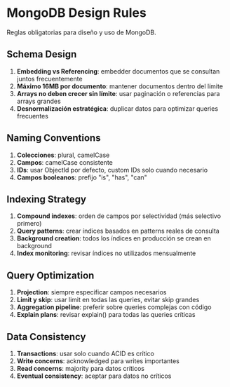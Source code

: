 # MongoDB Design Rules

Reglas obligatorias para diseño y uso de MongoDB.

## Schema Design
1. **Embedding vs Referencing**: embedder documentos que se consultan juntos frecuentemente
2. **Máximo 16MB por documento**: mantener documentos dentro del límite
3. **Arrays no deben crecer sin límite**: usar paginación o referencias para arrays grandes
4. **Desnormalización estratégica**: duplicar datos para optimizar queries frecuentes

## Naming Conventions
1. **Colecciones**: plural, camelCase
2. **Campos**: camelCase consistente
3. **IDs**: usar ObjectId por defecto, custom IDs solo cuando necesario
4. **Campos booleanos**: prefijo "is", "has", "can"

## Indexing Strategy
1. **Compound indexes**: orden de campos por selectividad (más selectivo primero)
2. **Query patterns**: crear índices basados en patterns reales de consulta
3. **Background creation**: todos los índices en producción se crean en background
4. **Index monitoring**: revisar índices no utilizados mensualmente

## Query Optimization
1. **Projection**: siempre especificar campos necesarios
2. **Limit y skip**: usar limit en todas las queries, evitar skip grandes
3. **Aggregation pipeline**: preferir sobre queries complejas con código
4. **Explain plans**: revisar explain() para todas las queries críticas

## Data Consistency
1. **Transactions**: usar solo cuando ACID es crítico
2. **Write concerns**: acknowledged para writes importantes
3. **Read concerns**: majority para datos críticos
4. **Eventual consistency**: aceptar para datos no críticos